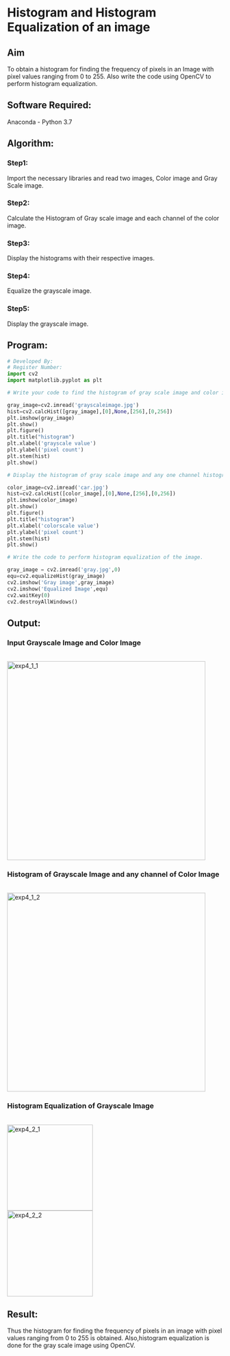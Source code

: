 # Histogram and Histogram Equalization of an image
## Aim
To obtain a histogram for finding the frequency of pixels in an Image with pixel values ranging from 0 to 255. Also write the code using OpenCV to perform histogram equalization.

## Software Required:
Anaconda - Python 3.7

## Algorithm:
### Step1:

Import the necessary libraries and read two images, Color image and Gray Scale image.
<br>

### Step2:

Calculate the Histogram of Gray scale image and each channel of the color image.
<br>

### Step3:

Display the histograms with their respective images.
<br>

### Step4:

Equalize the grayscale image.
<br>

### Step5:

Display the grayscale image.
<br>

## Program:
```python
# Developed By:
# Register Number:
import cv2
import matplotlib.pyplot as plt

# Write your code to find the histogram of gray scale image and color image channels.

gray_image=cv2.imread('grayscaleimage.jpg')
hist=cv2.calcHist([gray_image],[0],None,[256],[0,256])
plt.imshow(gray_image)
plt.show()
plt.figure()
plt.title("histogram")
plt.xlabel('grayscale value')
plt.ylabel('pixel count')
plt.stem(hist)
plt.show()

# Display the histogram of gray scale image and any one channel histogram from color image

color_image=cv2.imread('car.jpg')
hist=cv2.calcHist([color_image],[0],None,[256],[0,256])
plt.imshow(color_image)
plt.show()
plt.figure()
plt.title("histogram")
plt.xlabel('colorscale value')
plt.ylabel('pixel count')
plt.stem(hist)
plt.show()

# Write the code to perform histogram equalization of the image. 

gray_image = cv2.imread('gray.jpg',0)
equ=cv2.equalizeHist(gray_image)
cv2.imshow('Gray image',gray_image)
cv2.imshow('Equalized Image',equ)
cv2.waitKey(0)
cv2.destroyAllWindows()

```
## Output:
### Input Grayscale Image and Color Image
<br>
<img width="463" alt="exp4_1_1" src="https://user-images.githubusercontent.com/93427011/166973065-bd522ec6-0007-416b-b4dd-74c6b8d053c0.png">
<br>

### Histogram of Grayscale Image and any channel of Color Image
<br>
<img width="463" alt="exp4_1_2" src="https://user-images.githubusercontent.com/93427011/166973672-21b8f4b7-3f50-4180-9329-f0b7a320c887.png">
<br>

### Histogram Equalization of Grayscale Image
<br>
<img width="200" alt="exp4_2_1" src="https://user-images.githubusercontent.com/93427011/166973407-b4db6360-f1db-404f-9a69-4bcfb2d1b7d3.png">
<br>
<img width="200" alt="exp4_2_2" src="https://user-images.githubusercontent.com/93427011/166973978-b5fd1de6-48aa-4369-9f6b-6d89c38add6e.png">
<br>

## Result: 
Thus the histogram for finding the frequency of pixels in an image with pixel values ranging from 0 to 255 is obtained. Also,histogram equalization is done for the gray scale image using OpenCV.
